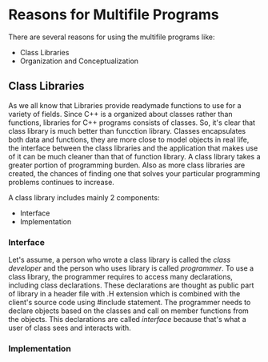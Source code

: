 # Reasons for Multifile Programs

There are several reasons for using the multifile programs like:
- Class Libraries
- Organization and Conceptualization

## Class Libraries

As we all know that Libraries provide readymade functions to use for a variety of fields. Since C++ is a organized about classes rather than functions, libraries for C++ 
programs consists of classes. So, it's clear that class library is much better than funcction library. Classes encapsulates both data and functions, they are more close 
to model objects in real life, the interface between the class libraries and the application that makes use of it can be much cleaner than that of function library.
A class library takes a greater portion of programming burden. Also as more class libraries are created, the chances of finding one that solves your particular 
programming problems continues to increase.

A class library includes mainly 2 components:
- Interface
- Implementation

### Interface

Let's assume, a person who wrote a class library is called the _class developer_ and the person who uses library is called _programmer_.
To use a class library, the programmer requires to access many declarations, including class declarations. These declarations are thought as public part of library 
in a header file with .H extension which is combined with the client's source code using #include statement. The programmer needs to declare objects based on the classes 
and call on member functions from the objects. This declarations are called _interface_ because that's what a user of class sees and interacts with.

### Implementation
